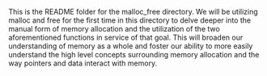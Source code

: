 This is the README folder for the malloc_free directory. We will be utilizing malloc and free for the first time in this directory to delve deeper into the manual form of memory allocation and the utilization of the two aforementioned functions in service of that goal. This will broaden our understanding of memory as a whole and foster our ability to more easily understand the high level concepts surrounding memory allocation and the way pointers and data interact with memory.
